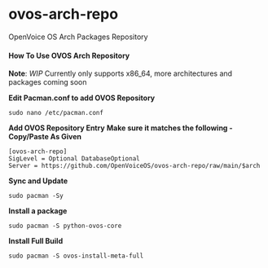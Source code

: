 # ovos-arch-repo
OpenVoice OS Arch Packages Repository

#### How To Use OVOS Arch Repository
**Note**: *WIP* Currently only supports x86_64, more architectures and packages coming soon

**Edit Pacman.conf to add OVOS Repository**
```
sudo nano /etc/pacman.conf
```

**Add OVOS Repository Entry**
**Make sure it matches the following - Copy/Paste As Given**
```
[ovos-arch-repo]
SigLevel = Optional DatabaseOptional
Server = https://github.com/OpenVoiceOS/ovos-arch-repo/raw/main/$arch
```

**Sync and Update**
```
sudo pacman -Sy
```

**Install a package**
```
sudo pacman -S python-ovos-core
```

**Install Full Build**
```
sudo pacman -S ovos-install-meta-full
```

